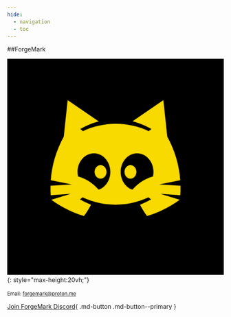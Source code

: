 ```yaml
---
hide:
  - navigation
  - toc
---
```


##ForgeMark

![](images/creator.png){: style="max-height:20vh;"}

<small>Email: forgemark@proton.me</small>

[Join ForgeMark Discord](https://discord.gg/22xnDuW6){ .md-button .md-button--primary }